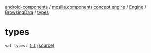 [android-components](../../../index.md) / [mozilla.components.concept.engine](../../index.md) / [Engine](../index.md) / [BrowsingData](index.md) / [types](./types.md)

# types

`val types: `[`Int`](https://kotlinlang.org/api/latest/jvm/stdlib/kotlin/-int/index.html) [(source)](https://github.com/mozilla-mobile/android-components/blob/master/components/concept/engine/src/main/java/mozilla/components/concept/engine/Engine.kt#L26)